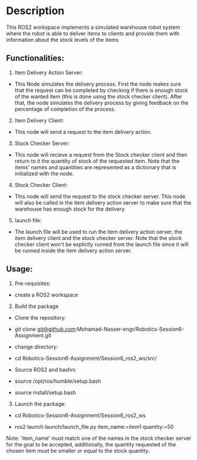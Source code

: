 # Description 
This ROS2 workspace implements a simulated warehouse robot system where the robot is able to deliver items to clients and provide them with information about the stock levels of the items

## Functionalities:

1. Item Delivery Action Server:

- This Node simulates the delivery process. First the node makes sure that the request can be completed by checking if there is enough stock of the wanted item (this is done using the stock checker client). After that, the node simulates the delivery process by giving feedback on the percentage of completion of the process.

2. Item Delivery Client:

- This node will send a request to the item delivery action.

3. Stock Checker Server:

- This node will recieve a request from the Stock checker client and then return to it the quantity of stock of the requested item. Note that the items' names and quantities are represented as a dictionary that is initialized with the node.

4. Stock Checker Client:

- This node will send the request to the stock checker server. This node will also be called in the item delivery action server to make sure that the warehouse has enough stock for the delivery.

5. launch file:
- The launch file will be used to run the item delivery action server, the item delivery client and the stock checker server. 
Note that the stock checker client won't be explictly runned from the launch file since it will be runned inside the item delivery action server.

## Usage:

1. Pre-requisites:

- create a ROS2 workspace

2. Build the package 

- Clone the repository:

* git clone git@github.com:Mohamad-Nasser-engr/Robotics-Session6-Assignment.git 

- change directory:

* cd Robotics-Session6-Assignment/Session6_ros2_ws/src/

- Source ROS2 and bashrc

* source /opt/ros/humble/setup.bash

* source install/setup.bash

3. Launch the package:

* cd Robotics-Session6-Assignment/Session6_ros2_ws

* ros2 launch launch/launch_file.py item_name:=item1 quantity:=50

Note: 'item_name' must match one of the names in the stock checker server for the goal to be accepted, additionally, the quantity requested of the chosen item must be smaller or equal to the stock quantity.




